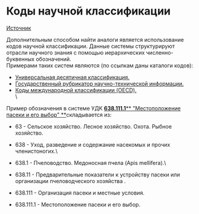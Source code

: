 # Коды научной классификации

[Источник](https://stepik.org/course/10524/)

Дополнительным способом найти аналоги является использование кодов научной классификации. Данные системы структурируют отрасли научного знания с помощью иерархических численно-буквенных обозначений.\
Примерами таких систем являются (по ссылкам даны каталоги кодов):

* [Универсальная десятичная классификация.](http://www.udcsummary.info/php/index.php?tag=---\&lang=ru)
* [Государственный рубрикатор научно-технической информации.](http://scs.viniti.ru/rubtree/main.aspx?tree=RGNTI)
* [Коды международной классификации (OECD).](https://www.oecd.org/science/inno/38235147.pdf)\
  \


Пример обозначения в системе УДК [**638.111.1**](https://teacode.com/online/udc/63/638.111.html)[** "Местоположение пасеки и его выбор" **](https://teacode.com/online/udc/63/638.111.html)складывается из:

* 63 - Сельское хозяйство. Лесное хозяйство. Охота. Рыбное хозяйство.
* ﻿638 - Уход, разведение и содержание насекомых и прочих членистоногих.\

* 638.1 - Пчеловодство. Медоносная пчела (Apis mellifera).\

* 638.11 - Предварительные показатели к устройству пасеки или организации пчеловодческого хозяйства .
* 638.111 - Организация пасеки и местные условия.
* 638.111.1 - Местоположение пасеки и его выбор.
